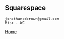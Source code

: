 ## Squarespace

	jonathanedbrown@gmail.com
	Misc - WC

[Home](https://github.com/inclusion-church/website)
